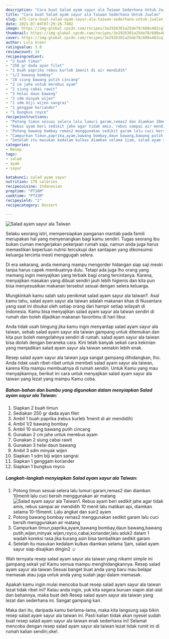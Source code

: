 ```yaml
---
description: "Cara buat Salad ayam sayur ala Taiwan Sederhana Untuk Jualan"
title: "Cara buat Salad ayam sayur ala Taiwan Sederhana Untuk Jualan"
slug: 475-cara-buat-salad-ayam-sayur-ala-taiwan-sederhana-untuk-jualan
date: 2021-07-04T07:29:26.740Z
image: https://img-global.cpcdn.com/recipes/3e2926301a25de70/680x482cq70/salad-ayam-sayur-ala-taiwan-foto-resep-utama.jpg
thumbnail: https://img-global.cpcdn.com/recipes/3e2926301a25de70/680x482cq70/salad-ayam-sayur-ala-taiwan-foto-resep-utama.jpg
cover: https://img-global.cpcdn.com/recipes/3e2926301a25de70/680x482cq70/salad-ayam-sayur-ala-taiwan-foto-resep-utama.jpg
author: Lula Greer
ratingvalue: 3.8
reviewcount: 14
recipeingredient:
- "2 buah timun"
- "250 gr dada ayan filet"
- "1 buah paprika rebus kurleb 1menit di air mendidih"
- "1/2 bawang bombay"
- "10 siung bawang putih cincang"
- "2 cm jahe untuk merebus ayam"
- "2 siung cabai rawit"
- "3 helai daun bawang"
- "3 sdm minyak wijen"
- "1 sdm biji wijen sangrai"
- "1 genggam koriander"
- "1 bungkus royco"
recipeinstructions:
- "Potong timun sesuai selera lalu lumuri garam,remas2 dan diamkan 10menit lalu cuci bersih menggunakan air matang"
- "Rebus ayam beri sedikit jahe agar tidak amis, rebus sampai air mendidih 10 menit lalu matikan api, diamkan selama 10-15menit. Lalu angkat dan suir2 ayam"
- "Potong bawang bombay remas2 menggunakan sedikit garam lalu cuci bersih menggunakan air matang"
- "Campurkan timun,paprika,ayam,bawang bombay,daun bawang,bawang putih,wijen,minyak wijen,royco,cabai,koriander,lalu aduk2 dalam 1 wadah koreksi rasa jika kurang asin bisa tambahkan sedikit garam"
- "Setelah itu masukan kedalam kulkas diamkan selama 1jam, salad ayam sayur siap disajikan dingin2 ☺️"
categories:
- Resep
tags:
- salad
- ayam
- sayur

katakunci: salad ayam sayur 
nutrition: 178 calories
recipecuisine: Indonesian
preptime: "PT16M"
cooktime: "PT33M"
recipeyield: "2"
recipecategory: Dessert

---
```



![Salad ayam sayur ala Taiwan](https://img-global.cpcdn.com/recipes/3e2926301a25de70/680x482cq70/salad-ayam-sayur-ala-taiwan-foto-resep-utama.jpg)

Selaku seorang istri, mempersiapkan panganan mantab pada famili merupakan hal yang menyenangkan bagi kamu sendiri. Tugas seorang ibu bukan cuman mengerjakan pekerjaan rumah saja, namun anda juga harus memastikan keperluan nutrisi tercukupi dan santapan yang dikonsumsi keluarga tercinta mesti menggugah selera.

Di era  sekarang, anda memang mampu mengorder hidangan siap saji meski tanpa harus capek membuatnya dulu. Tetapi ada juga lho orang yang memang ingin menyajikan yang terbaik bagi orang tercintanya. Karena, menyajikan masakan yang dibuat sendiri jauh lebih higienis dan kita pun bisa menyesuaikan makanan tersebut sesuai dengan selera keluarga. 



Mungkinkah kamu salah satu penikmat salad ayam sayur ala taiwan?. Asal kamu tahu, salad ayam sayur ala taiwan adalah makanan khas di Nusantara yang saat ini disukai oleh setiap orang dari hampir setiap wilayah di Indonesia. Kamu bisa menyajikan salad ayam sayur ala taiwan sendiri di rumah dan boleh dijadikan makanan favoritmu di hari libur.

Anda tidak usah bingung jika kamu ingin menyantap salad ayam sayur ala taiwan, sebab salad ayam sayur ala taiwan gampang untuk ditemukan dan kita pun boleh mengolahnya sendiri di rumah. salad ayam sayur ala taiwan bisa diolah dengan beraneka cara. Kini telah banyak sekali cara kekinian yang menjadikan salad ayam sayur ala taiwan semakin lebih enak.

Resep salad ayam sayur ala taiwan juga sangat gampang dihidangkan, lho. Anda tidak usah ribet-ribet untuk membeli salad ayam sayur ala taiwan, karena Kita mampu membuatnya di rumah sendiri. Untuk Kamu yang mau menyajikannya, berikut ini cara untuk menyajikan salad ayam sayur ala taiwan yang lezat yang mampu Kamu coba.

<!--inarticleads1-->

##### Bahan-bahan dan bumbu yang digunakan dalam menyiapkan Salad ayam sayur ala Taiwan:

1. Siapkan 2 buah timun
1. Sediakan 250 gr dada ayan filet
1. Ambil 1 buah paprika (rebus kurleb 1menit di air mendidih)
1. Ambil 1/2 bawang bombay
1. Ambil 10 siung bawang putih cincang
1. Gunakan 2 cm jahe untuk merebus ayam
1. Gunakan 2 siung cabai rawit
1. Gunakan 3 helai daun bawang
1. Ambil 3 sdm minyak wijen
1. Siapkan 1 sdm biji wijen sangrai
1. Siapkan 1 genggam koriander
1. Siapkan 1 bungkus royco




<!--inarticleads2-->

##### Langkah-langkah menyiapkan Salad ayam sayur ala Taiwan:

1. Potong timun sesuai selera lalu lumuri garam,remas2 dan diamkan 10menit lalu cuci bersih menggunakan air matang
<img src="https://img-global.cpcdn.com/steps/9a0fc0fa6ee85286/160x128cq70/salad-ayam-sayur-ala-taiwan-langkah-memasak-1-foto.jpg" alt="Salad ayam sayur ala Taiwan">1. Rebus ayam beri sedikit jahe agar tidak amis, rebus sampai air mendidih 10 menit lalu matikan api, diamkan selama 10-15menit. Lalu angkat dan suir2 ayam
1. Potong bawang bombay remas2 menggunakan sedikit garam lalu cuci bersih menggunakan air matang
1. Campurkan timun,paprika,ayam,bawang bombay,daun bawang,bawang putih,wijen,minyak wijen,royco,cabai,koriander,lalu aduk2 dalam 1 wadah koreksi rasa jika kurang asin bisa tambahkan sedikit garam
1. Setelah itu masukan kedalam kulkas diamkan selama 1jam, salad ayam sayur siap disajikan dingin2 ☺️




Wah ternyata resep salad ayam sayur ala taiwan yang nikamt simple ini gampang sekali ya! Kamu semua mampu menghidangkannya. Resep salad ayam sayur ala taiwan Sesuai banget buat anda yang baru mau belajar memasak atau juga untuk anda yang sudah jago dalam memasak.

Apakah kamu ingin mulai mencoba buat resep salad ayam sayur ala taiwan lezat tidak ribet ini? Kalau anda ingin, yuk kita segera buruan siapin alat-alat dan bahannya, maka buat deh Resep salad ayam sayur ala taiwan yang lezat dan sederhana ini. Sangat gampang kan. 

Maka dari itu, daripada kamu berlama-lama, maka kita langsung saja bikin resep salad ayam sayur ala taiwan ini. Pasti kalian tiidak akan nyesel sudah buat resep salad ayam sayur ala taiwan enak sederhana ini! Selamat mencoba dengan resep salad ayam sayur ala taiwan lezat tidak rumit ini di rumah kalian sendiri,oke!.

